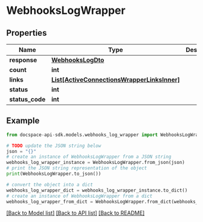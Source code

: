 # WebhooksLogWrapper

## Properties

Name | Type | Description | Notes
------------ | ------------- | ------------- | -------------
**response** | [**WebhooksLogDto**](WebhooksLogDto.md) |  | [optional] 
**count** | **int** |  | [optional] 
**links** | [**List[ActiveConnectionsWrapperLinksInner]**](ActiveConnectionsWrapperLinksInner.md) |  | [optional] 
**status** | **int** |  | [optional] 
**status_code** | **int** |  | [optional] 

## Example

```python
from docspace-api-sdk.models.webhooks_log_wrapper import WebhooksLogWrapper

# TODO update the JSON string below
json = "{}"
# create an instance of WebhooksLogWrapper from a JSON string
webhooks_log_wrapper_instance = WebhooksLogWrapper.from_json(json)
# print the JSON string representation of the object
print(WebhooksLogWrapper.to_json())

# convert the object into a dict
webhooks_log_wrapper_dict = webhooks_log_wrapper_instance.to_dict()
# create an instance of WebhooksLogWrapper from a dict
webhooks_log_wrapper_from_dict = WebhooksLogWrapper.from_dict(webhooks_log_wrapper_dict)
```
[[Back to Model list]](../README.md#documentation-for-models) [[Back to API list]](../README.md#documentation-for-api-endpoints) [[Back to README]](../README.md)


